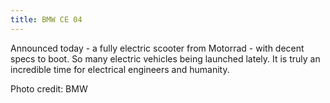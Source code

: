 ```yaml
---
title: BMW CE 04
---
```


Announced today - a fully electric scooter from Motorrad - with decent specs to boot. So many electric vehicles being launched lately. It is truly an incredible time for electrical engineers and humanity.









Photo credit: BMW
